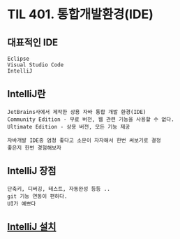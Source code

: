  # TIL 401. 통합개발환경(IDE)

 ## 대표적인 IDE
    Eclipse
    Visual Studio Code
    IntelliJ

## IntelliJ란
    JetBrains사에서 제작한 상용 자바 통합 개발 환경(IDE)
    Community Edition - 무료 버전, 웹 관련 기능을 사용할 수 없다.
    Ultimate Edition - 상용 버전, 모든 기능 제공
    
    자바개발 IDE중 엄청 좋다고 소문이 자자해서 한번 써보기로 결정
    좋은지 한번 경험해보자 

## IntelliJ 장점
    단축키, 디버깅, 테스트, 자동완성 등등 ..
    git 기능 연동이 편하다.
    UI가 예쁘다
    
## [IntelliJ 설치](https://www.jetbrains.com/ko-kr/idea/download/#section=windows)



